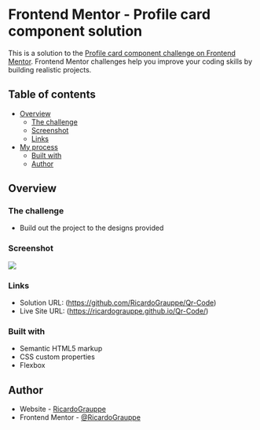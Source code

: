 # Frontend Mentor - Profile card component solution

This is a solution to the [Profile card component challenge on Frontend Mentor](https://www.frontendmentor.io/challenges/profile-card-component-cfArpWshJ). Frontend Mentor challenges help you improve your coding skills by building realistic projects. 

## Table of contents

- [Overview](#overview)
  - [The challenge](#the-challenge)
  - [Screenshot](#screenshot)
  - [Links](#links)
- [My process](#my-process)
  - [Built with](#built-with)
  - [Author](#author)

## Overview

### The challenge

- Build out the project to the designs provided

### Screenshot

![](./design/my-solution.png)


### Links

- Solution URL: (https://github.com/RicardoGrauppe/Qr-Code)
- Live Site URL: (https://ricardograuppe.github.io/Qr-Code/)

### Built with

- Semantic HTML5 markup
- CSS custom properties
- Flexbox

## Author

- Website - [RicardoGrauppe](https://github.com/RicardoGrauppe)
- Frontend Mentor - [@RicardoGrauppe](https://www.frontendmentor.io/profile/RicardoGrauppe)